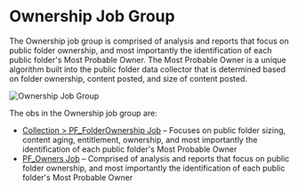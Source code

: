 # Ownership Job Group

The Ownership job group is comprised of analysis and reports that focus on public folder ownership,
and most importantly the identification of each public folder's Most Probable Owner. The Most
Probable Owner is a unique algorithm built into the public folder data collector that is determined
based on folder ownership, content posted, and size of content posted.

![Ownership Job Group](/img/versioned_docs/enterpriseauditor_11.6/enterpriseauditor/admin/hostmanagement/jobstree.webp)

The obs in the Ownership job group are:

- [Collection > PF_FolderOwnership Job](/docs/accessanalyzer/11.6/enterpriseauditor/solutions/exchange/publicfolders/ownership/pf_folderownership.md)
  – Focuses on public folder sizing, content aging, entitlement, ownership, and most importantly the
  identification of each public folder's Most Probable Owner
- [PF_Owners Job](/docs/accessanalyzer/11.6/enterpriseauditor/solutions/exchange/publicfolders/ownership/pf_owners.md)
  – Comprised of analysis and reports that focus on public folder ownership, and most importantly
  the identification of each public folder's Most Probable Owner
